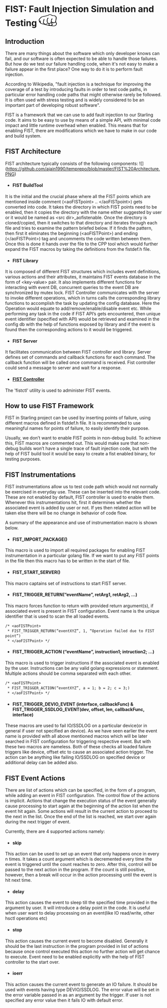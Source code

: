 # FIST: Fault Injection Simulation and Testing ![](https://github.com/ajain1990/temprepo/blob/master/FIST%20logo.png)

## Introduction
There are many things about the software which only developer knows can fail, and our software is often expected to be able to handle those failures. But how do we test our failure handling code, when it's not easy to make a failure appear in the first place? One way to do it is to perform fault injection.

According to Wikipedia, "fault injection is a technique for improving the coverage of a test by introducing faults in order to test code paths, in particular error handling code paths that might otherwise rarely be followed. It is often used with stress testing and is widely considered to be an important part of developing robust software".

FIST is a framework that we can use to add fault injection to our Starling code. It aims to be easy to use by means of a simple API, with minimal code impact and little runtime overhead when enabled. This means that for enabling FIST, there are modifications which we have to make in our code and build system.

## FIST Architecture
FIST architecture typically consists of the following components:
![] (https://github.com/ajain1990/temprepo/blob/master/FIST%20Architecture.PNG)

* #### FIST BuildTool
It is the initial and the crucial phase where all the FIST points which are mentioned inside comment (\<aoFISTpoint\> .. \</aoFISTpoint\>) gets converted into code.
It takes the directory in which FIST points need to be enabled, then it copies the directory with the name either suggested by user or it would be named as  \<src dir\>_aofistenable. Once the directory is cloned/copied, then it switches to that directory and iterates through each file and tries to examine the pattern briefed below.
If it finds the pattern, then first it eliminates the beginning (\<aoFISTPoint\>) and ending (\</aoFISTPoint\>) tag and uncomments the code written between them. Once this is done it hands over the file to the CPP tool which would further expand the FIST macros by taking the definitions from the fistdef.h file.

* #### FIST Library
It is composed of different FIST structures which includes event definitions, various actions and their attributes, it maintains FIST events database in the form of \<key-value\> pair. It also implements different functions for interacting with event DB, concurrent queries to the event DB are synchronized by mutex lock.
FIST Controller communicates with the server to invoke different operations, which in turns calls the corresponding library functions to accomplish the task by updating the config database. Here the Operation would equate to add/remove/enable/disable event etc.
While performing any task in the code if FIST API’s gets encountered, then unique event identifier (specified with  API) would be retrieved and examined in the config db with the help of functions exposed by library and if the event is found then the corresponding actions to it would be triggered. 

* #### FIST Server
It facilitates communication between FIST controller and library.  Server defines set of commands and callback functions for each command. The callback function will be called once command is received. Fist controller could send a message to server and wait for a response.

* #### [FIST Controller](https://github.com/Gemini-sys/cns/blob/master/core/host/go/aofistdriver/fistctld/fistctl/README.md)
The 'fistctl' utility is used to administer FIST events.

## How to use FIST Framework
FIST in Starling project can be used by inserting points of failure, using different macros defined in fistdef.h file. It is recommended to use meaningful names for points of failure, to easily identify their purpose. 

Usually, we don’t want to enable FIST points in non-debug build. To achieve this, FIST macros are commented out. This would make sure that non-debug builds won’t have a single trace of fault injection code, but with the help of FIST build tool it would be easy to create a fist enabled binary, for testing purposes.

## FIST Instrumentations
FIST instrumentations allow us to test code path which would not normally be exercised in everyday use. These can be inserted into the relevant code. These are not enabled by default, FIST controller is used to enable them. Whenever this instrumentations hit, first it determines whether the associated event is added by user or not. If yes then related action will be taken else there will be no change in behavior of code flow. 

A summary of the appearance and use of instrumentation macro is shown below.

* #### FIST_IMPORT_PACKAGE()
This macro is used to import all required packages for enabling FIST instrumentation in a particular golang file. If we want to put any FIST points in the file then this macro has to be written in the start of file.

* #### FIST_START_SERVER()
This macro captains set of instructions to start FIST server. 

* #### FIST_TRIGGER_RETURN(“eventName”,  retArg1, retArg2, …)
This macro forces function to return with provided return argument(s), if associated event is present in FIST configuration. Event name is the unique identifier that is used to scan the all loaded events.

```
/* <aoFISTPoint>
 * FIST_TRIGGER_RETURN(“eventXYZ”, 1, “Operation failed due to FIST point”)
 * </aoFISTPoint> */
```

* #### FIST_TRIGGER_ACTION (“eventName”, instruction1; intruction2; …)

This macro is used to trigger instructions if the associated event is enabled by the user. Instructions can be any valid golang expressions or statement. Multiple actions should be comma separated with each other.

```
/* <aoFISTPoint>
 * FIST_TRIGGER_ACTION(“eventXYZ”, a = 1; b = 2; c = 3;)
 * </aoFISTPoint> */
```

* #### FIST_TRIGGER_DEVIO_EVENT (interface, callbackFunc) & FIST_TRIGGER_SSDLOG_EVENT(dev, offset, len, callbackFunc, interface) 

These macros are used to fail IO/SSDLOG on a particular device(or in general if user not specified an device). As we have seen earlier the event name is provided with all above mentioned macros which will be later searched in FIST configuration for triggering respective event.  But with these two macros are nameless. Both of these checks all loaded failure triggers like device, offset etc to cause an associated action trigger. The action can be anything like failing IO/SSDLOG on specified device or additional delay can be added also.

## FIST Event Actions
There are list of actions which can be specified, in the form of a program, while adding an event in FIST configuration. The control flow of the actions is implicit. Actions that change the execution status of the event generally cause processing to start again at the beginning of the action list when the event hit again. Some actions will result in the current action to proceed to the next in the list. Once the end of the list is reached, we start over again during the next trigger of event.

Currently, there are 4 supported actions namely:

* #### skip
This action can be used to set up an event that only happens once in every n times.
It takes a count argument which is decremented every time the event is triggered until the count
reaches to zero. After this, control will be passed to the next action in the program. If the count is still positive, however, then a break will occur in the action processing until the event is hit next time.

* #### delay
This action causes the event to sleep till the specified time provided in the argument by user. It will introduce a delay point in the code. It is useful when user want to delay processing on an event(like IO read/write, other hsctl operations etc)

* #### stop
This action causes the current event to become disabled. Generally it should be the last instruction in the program provided in list of actions because once control executed this action no further action will get chance to execute. Event need to be enabled explicitly with the help of FIST controller to the start over. 

* #### ioerr
This action causes the current event to generate an IO failure. It should be used with events having type DEVIO/SSDLOG. The error value will be set in the error variable passed in as an argument by
the trigger. If user is not specified any error value then it fails IO with default error.

